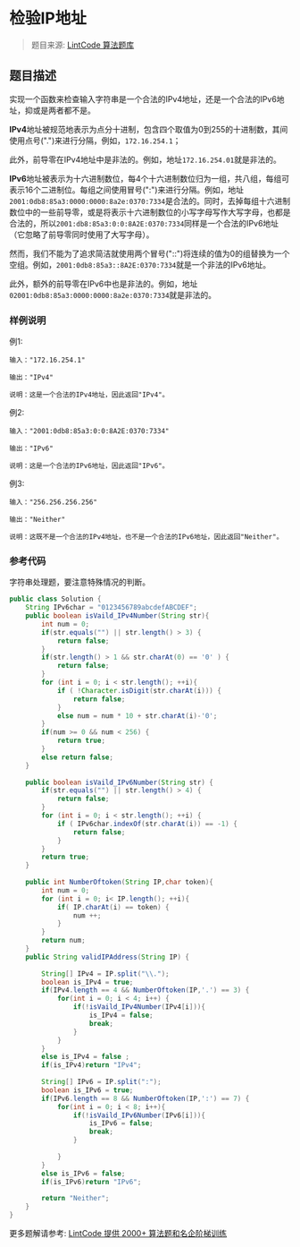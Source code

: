 # 检验IP地址
 > 题目来源: [LintCode 算法题库](https://www.lintcode.com/problem/validate-ip-address/?utm_source=sc-github-wzz)
 ## 题目描述
 实现一个函数来检查输入字符串是一个合法的IPv4地址，还是一个合法的IPv6地址，抑或是两者都不是。

**IPv4**地址被规范地表示为点分十进制，包含四个取值为0到255的十进制数，其间使用点号(".")来进行分隔，例如，`172.16.254.1`；

此外，前导零在IPv4地址中是非法的。例如，地址`172.16.254.01`就是非法的。

**IPv6**地址被表示为十六进制数位，每4个十六进制数位归为一组，共八组，每组可表示16个二进制位。每组之间使用冒号(":")来进行分隔。例如，地址`2001:0db8:85a3:0000:0000:8a2e:0370:7334`是合法的。同时，去掉每组十六进制数位中的一些前导零，或是将表示十六进制数位的小写字母写作大写字母，也都是合法的，所以`2001:db8:85a3:0:0:8A2E:0370:7334`同样是一个合法的IPv6地址（它忽略了前导零同时使用了大写字母）。

然而，我们不能为了追求简洁就使用两个冒号("::")将连续的值为0的组替换为一个空组。例如，`2001:0db8:85a3::8A2E:0370:7334`就是一个非法的IPv6地址。

此外，额外的前导零在IPv6中也是非法的。例如，地址`02001:0db8:85a3:0000:0000:8a2e:0370:7334`就是非法的。
 ### 样例说明
 例1:
```
输入："172.16.254.1"

输出："IPv4"

说明：这是一个合法的IPv4地址，因此返回"IPv4"。
```

例2:
```
输入："2001:0db8:85a3:0:0:8A2E:0370:7334"

输出："IPv6"

说明：这是一个合法的IPv6地址，因此返回"IPv6"。
```

例3:
```
输入："256.256.256.256"

输出："Neither"

说明：这既不是一个合法的IPv4地址，也不是一个合法的IPv6地址，因此返回"Neither"。
```
 ### 参考代码
 字符串处理题，要注意特殊情况的判断。
```java
public class Solution {
    String IPv6char = "0123456789abcdefABCDEF";
    public boolean isVaild_IPv4Number(String str){
        int num = 0;
        if(str.equals("") || str.length() > 3) {    
            return false;
        }
        if(str.length() > 1 && str.charAt(0) == '0' ) {
            return false;
        }
        for (int i = 0; i < str.length(); ++i){    
            if ( !Character.isDigit(str.charAt(i))) {    
                return false;    
            }
            else num = num * 10 + str.charAt(i)-'0';
        }
        if(num >= 0 && num < 256) {
            return true;
        }
        else return false;
    }
    
    public boolean isVaild_IPv6Number(String str) {
        if(str.equals("") || str.length() > 4) {    
            return false;    
        }  
        for (int i = 0; i < str.length(); ++i) {    
            if ( IPv6char.indexOf(str.charAt(i)) == -1) {    
                return false;    
            }
        }
        return true;
    }
    
    public int NumberOftoken(String IP,char token){
        int num = 0;
        for (int i = 0; i< IP.length(); ++i){
            if( IP.charAt(i) == token) {
                num ++;
            }
        }
        return num;
    }
    public String validIPAddress(String IP) {
        
        String[] IPv4 = IP.split("\\.");
        boolean is_IPv4 = true;
        if(IPv4.length == 4 && NumberOftoken(IP,'.') == 3) {
            for(int i = 0; i < 4; i++) {
                if(!isVaild_IPv4Number(IPv4[i])){
                    is_IPv4 = false;
                    break;
                }
            }
        }
        else is_IPv4 = false ;
        if(is_IPv4)return "IPv4";
        
        String[] IPv6 = IP.split(":");
        boolean is_IPv6 = true;
        if(IPv6.length == 8 && NumberOftoken(IP,':') == 7) {
            for(int i = 0; i < 8; i++){
                if(!isVaild_IPv6Number(IPv6[i])){
                    is_IPv6 = false;
                    break;
                }
                
            }
        }
        else is_IPv6 = false;
        if(is_IPv6)return "IPv6";
        
        return "Neither";
    }
}
```
 更多题解请参考: [LintCode 提供 2000+ 算法题和名企阶梯训练](https://www.lintcode.com/problem/?utm_source=sc-github-wzz)